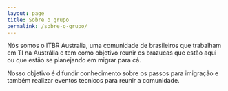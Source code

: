 ```yaml
---
layout: page
title: Sobre o grupo
permalink: /sobre-o-grupo/
---
```


Nós somos o ITBR Australia, uma comunidade de brasileiros que trabalham em TI na Austrália e tem como objetivo reunir os brazucas que estão aqui ou que estão se planejando em migrar para cá.

Nosso objetivo é difundir conhecimento sobre os passos para imigração e também realizar eventos tecnicos para reunir a comunidade.
